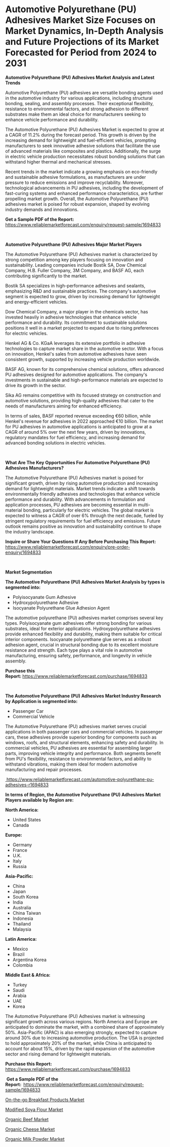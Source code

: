 <p><h1>Automotive Polyurethane (PU) Adhesives Market Size Focuses on Market Dynamics, In-Depth Analysis and Future Projections of its Market Forecasted for Period from 2024 to 2031</h1></p><p><strong>Automotive Polyurethane (PU) Adhesives Market Analysis and Latest Trends</strong></p>
<p><p>Automotive Polyurethane (PU) adhesives are versatile bonding agents used in the automotive industry for various applications, including structural bonding, sealing, and assembly processes. Their exceptional flexibility, resistance to environmental factors, and strong adhesion to different substrates make them an ideal choice for manufacturers seeking to enhance vehicle performance and durability.</p><p>The Automotive Polyurethane (PU) Adhesives Market is expected to grow at a CAGR of 11.2% during the forecast period. This growth is driven by the increasing demand for lightweight and fuel-efficient vehicles, prompting manufacturers to seek innovative adhesive solutions that facilitate the use of advanced materials like composites and plastics. Additionally, the surge in electric vehicle production necessitates robust bonding solutions that can withstand higher thermal and mechanical stresses.</p><p>Recent trends in the market indicate a growing emphasis on eco-friendly and sustainable adhesive formulations, as manufacturers are under pressure to reduce emissions and improve recyclability. Moreover, technological advancements in PU adhesives, including the development of fast-curing systems and enhanced performance characteristics, are further propelling market growth. Overall, the Automotive Polyurethane (PU) adhesives market is poised for robust expansion, shaped by evolving industry demands and innovations.</p></p>
<p><strong>Get a Sample PDF of the Report:&nbsp;</strong> <a href="https://www.reliablemarketforecast.com/enquiry/request-sample/1694833?utm_campaign=1167&utm_medium=2&utm_source=Github&utm_content=ia&utm_term=17122024&utm_id=automotive-polyurethane-pu-adhesives">https://www.reliablemarketforecast.com/enquiry/request-sample/1694833</a></p>
<p>&nbsp;</p>
<p><strong>Automotive Polyurethane (PU) Adhesives Major Market Players</strong></p>
<p><p>The Automotive Polyurethane (PU) Adhesives market is characterized by strong competition among key players focusing on innovation and sustainability. Leading companies include Bostik SA, Dow Chemical Company, H.B. Fuller Company, 3M Company, and BASF AG, each contributing significantly to the market.</p><p>Bostik SA specializes in high-performance adhesives and sealants, emphasizing R&D and sustainable practices. The company's automotive segment is expected to grow, driven by increasing demand for lightweight and energy-efficient vehicles.</p><p>Dow Chemical Company, a major player in the chemicals sector, has invested heavily in adhesive technologies that enhance vehicle performance and durability. Its commitment to sustainable solutions positions it well in a market projected to expand due to rising preferences for electric vehicles.</p><p>Henkel AG & Co. KGaA leverages its extensive portfolio in adhesive technologies to capture market share in the automotive sector. With a focus on innovation, Henkel's sales from automotive adhesives have seen consistent growth, supported by increasing vehicle production worldwide.</p><p>BASF AG, known for its comprehensive chemical solutions, offers advanced PU adhesives designed for automotive applications. The company's investments in sustainable and high-performance materials are expected to drive its growth in the sector.</p><p>Sika AG remains competitive with its focused strategy on construction and automotive solutions, providing high-quality adhesives that cater to the needs of manufacturers aiming for enhanced efficiency.</p><p>In terms of sales, BASF reported revenue exceeding €60 billion, while Henkel's revenue for adhesives in 2022 approached €10 billion. The market for PU adhesives in automotive applications is anticipated to grow at a CAGR of around 5% over the next few years, driven by innovations, regulatory mandates for fuel efficiency, and increasing demand for advanced bonding solutions in electric vehicles.</p></p>
<p>&nbsp;</p>
<p><strong>What Are The Key Opportunities For Automotive Polyurethane (PU) Adhesives Manufacturers?</strong></p>
<p><p>The Automotive Polyurethane (PU) Adhesives market is poised for significant growth, driven by rising automotive production and increasing demand for lightweight materials. Market trends indicate a shift towards environmentally friendly adhesives and technologies that enhance vehicle performance and durability. With advancements in formulation and application processes, PU adhesives are becoming essential in multi-material bonding, particularly for electric vehicles. The global market is expected to witness a CAGR of over 6% through the next decade, fueled by stringent regulatory requirements for fuel efficiency and emissions. Future outlook remains positive as innovation and sustainability continue to shape the industry landscape.</p></p>
<p><strong>Inquire or Share Your Questions If Any Before Purchasing This Report:</strong> <a href="https://www.reliablemarketforecast.com/enquiry/pre-order-enquiry/1694833?utm_campaign=1167&utm_medium=2&utm_source=Github&utm_content=ia&utm_term=17122024&utm_id=automotive-polyurethane-pu-adhesives">https://www.reliablemarketforecast.com/enquiry/pre-order-enquiry/1694833</a></p>
<p>&nbsp;</p>
<p><strong>Market Segmentation</strong></p>
<p><strong>The Automotive Polyurethane (PU) Adhesives Market Analysis by types is segmented into:</strong></p>
<p><ul><li>Polyisocyanate Gum Adhesive</li><li>Hydroxypolyurethane Adhesive</li><li>Isocyanate Polyurethane Glue Adhesion Agent</li></ul></p>
<p><p>The automotive polyurethane (PU) adhesives market comprises several key types. Polyisocyanate gum adhesives offer strong bonding for various substrates, ideal for exterior applications. Hydroxypolyurethane adhesives provide enhanced flexibility and durability, making them suitable for critical interior components. Isocyanate polyurethane glue serves as a robust adhesion agent, crucial in structural bonding due to its excellent moisture resistance and strength. Each type plays a vital role in automotive manufacturing, ensuring safety, performance, and longevity in vehicle assembly.</p></p>
<p><strong>Purchase this Report:&nbsp;</strong><a href="https://www.reliablemarketforecast.com/purchase/1694833?utm_campaign=1167&utm_medium=2&utm_source=Github&utm_content=ia&utm_term=17122024&utm_id=automotive-polyurethane-pu-adhesives">https://www.reliablemarketforecast.com/purchase/1694833</a></p>
<p>&nbsp;</p>
<p><strong>The Automotive Polyurethane (PU) Adhesives Market Industry Research by Application is segmented into:</strong></p>
<p><ul><li>Passenger Car</li><li>Commercial Vehicle</li></ul></p>
<p><p>The Automotive Polyurethane (PU) adhesives market serves crucial applications in both passenger cars and commercial vehicles. In passenger cars, these adhesives provide superior bonding for components such as windows, roofs, and structural elements, enhancing safety and durability. In commercial vehicles, PU adhesives are essential for assembling larger parts, improving vehicle integrity and performance. Both segments benefit from PU's flexibility, resistance to environmental factors, and ability to withstand vibrations, making them ideal for modern automotive manufacturing and repair processes.</p></p>
<p><a href="https://www.reliablemarketforecast.com/automotive-polyurethane-pu-adhesives-r1694833?utm_campaign=1167&utm_medium=2&utm_source=Github&utm_content=ia&utm_term=17122024&utm_id=automotive-polyurethane-pu-adhesives">&nbsp;https://www.reliablemarketforecast.com/automotive-polyurethane-pu-adhesives-r1694833</a></p>
<p><strong>In terms of Region, the Automotive Polyurethane (PU) Adhesives Market Players available by Region are:</strong></p>
<p>
    <p> <strong> North America: </strong>
        <ul>
            <li>United States</li>
            <li>Canada</li>
        </ul>
        </p> 
    <p> <strong> Europe: </strong>
        <ul>
            <li>Germany</li>
            <li>France</li>
            <li>U.K.</li>
            <li>Italy</li>
            <li>Russia</li>
        </ul>
        </p> 
    <p> <strong> Asia-Pacific: </strong>
        <ul>
            <li>China</li>
            <li>Japan</li>
            <li>South Korea</li>
            <li>India</li>
            <li>Australia</li>
            <li>China Taiwan</li>
            <li>Indonesia</li>
            <li>Thailand</li>
            <li>Malaysia</li>
        </ul>
        </p> 
    <p> <strong> Latin America: </strong>
        <ul>
            <li>Mexico</li>
            <li>Brazil</li>
            <li>Argentina Korea</li>
            <li>Colombia</li>
        </ul>
        </p> 
    <p> <strong> Middle East & Africa: </strong>
        <ul>
            <li>Turkey</li>
            <li>Saudi</li>
            <li>Arabia</li>
            <li>UAE</li>
            <li>Korea</li>
        </ul>
    </p>
    </p>
<p><p>The Automotive Polyurethane (PU) Adhesives market is witnessing significant growth across various regions. North America and Europe are anticipated to dominate the market, with a combined share of approximately 50%. Asia-Pacific (APAC) is also emerging strongly, expected to capture around 30% due to increasing automotive production. The USA is projected to hold approximately 20% of the market, while China is anticipated to account for about 15%, driven by the rapid expansion of the automotive sector and rising demand for lightweight materials.</p></p>
<p><strong>Purchase this Report: </strong><a href="https://www.reliablemarketforecast.com/purchase/1694833?utm_campaign=1167&utm_medium=2&utm_source=Github&utm_content=ia&utm_term=17122024&utm_id=automotive-polyurethane-pu-adhesives">https://www.reliablemarketforecast.com/purchase/1694833</a></p>
<p>&nbsp;<strong>Get a Sample PDF of the Report:&nbsp;&nbsp;</strong><a href="https://www.reliablemarketforecast.com/enquiry/request-sample/1694833?utm_campaign=1167&utm_medium=2&utm_source=Github&utm_content=ia&utm_term=17122024&utm_id=automotive-polyurethane-pu-adhesives">https://www.reliablemarketforecast.com/enquiry/request-sample/1694833</a></p>
<p><strong></strong></p>
<p><p><a href="https://www.linkedin.com/pulse/rising-trends-on-the-go-breakfast-products-market-projected-bhtue?utm_campaign=1167&utm_medium=2&utm_source=Github&utm_content=ia&utm_term=17122024&utm_id=automotive-polyurethane-pu-adhesives">On-the-go Breakfast Products Market</a></p><p><a href="https://www.linkedin.com/pulse/modified-soya-flour-market-size-competitive-differentiation-630ae?utm_campaign=1167&utm_medium=2&utm_source=Github&utm_content=ia&utm_term=17122024&utm_id=automotive-polyurethane-pu-adhesives">Modified Soya Flour Market</a></p><p><a href="https://www.linkedin.com/pulse/global-organic-beef-market-trends-innovations-forward-looking-ycyfe?utm_campaign=1167&utm_medium=2&utm_source=Github&utm_content=ia&utm_term=17122024&utm_id=automotive-polyurethane-pu-adhesives">Organic Beef Market</a></p><p><a href="https://www.linkedin.com/pulse/revenue-analysis-growth-forecast-organic-cheese-market-67-40n0e?utm_campaign=1167&utm_medium=2&utm_source=Github&utm_content=ia&utm_term=17122024&utm_id=automotive-polyurethane-pu-adhesives">Organic Cheese Market</a></p><p><a href="https://www.linkedin.com/pulse/insightful-analysis-organic-milk-powder-market-2024-2031-74agf?utm_campaign=1167&utm_medium=2&utm_source=Github&utm_content=ia&utm_term=17122024&utm_id=automotive-polyurethane-pu-adhesives">Organic Milk Powder Market</a></p></p>